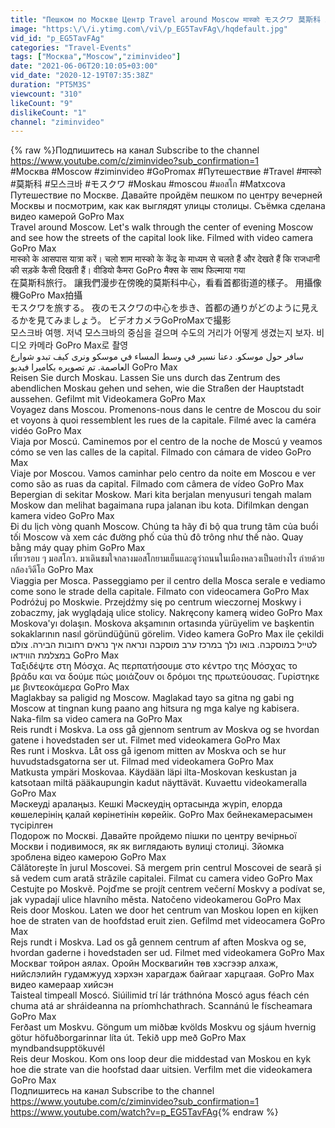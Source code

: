 ```yaml
---
title: "Пешком по Москве Центр Travel around Moscow मास्को モスクワ 莫斯科 모스크바 موسكو มอสโก GoPro ziminvideo"
image: "https:\/\/i.ytimg.com\/vi\/p_EG5TavFAg\/hqdefault.jpg"
vid_id: "p_EG5TavFAg"
categories: "Travel-Events"
tags: ["Москва","Moscow","ziminvideo"]
date: "2021-06-06T20:10:05+03:00"
vid_date: "2020-12-19T07:35:38Z"
duration: "PT5M3S"
viewcount: "310"
likeCount: "9"
dislikeCount: "1"
channel: "ziminvideo"
---
```

{% raw %}Подпишитесь на канал  Subscribe to the channel  <a rel="nofollow" target="blank" href="https://www.youtube.com/c/ziminvideo?sub_confirmation=1">https://www.youtube.com/c/ziminvideo?sub_confirmation=1</a><br />#Москва #Moscow #ziminvideo #GoPromax #Путешествие #Travel  #मास्को #莫斯科 #모스크바 #モスクワ #Moskau #moscou #มอสโก #Matxcova<br />Путешествие по Москве. Давайте пройдём пешком по центру вечерней Москвы и посмотрим, как как выглядят улицы столицы. Съёмка сделана видео камерой GoPro Max<br />Travel around Moscow. Let's walk through the center of evening Moscow and see how the streets of the capital look like. Filmed with video camera GoPro Max<br />मास्को के आसपास यात्रा करें। चलो शाम मास्को के केंद्र के माध्यम से चलते हैं और देखते हैं कि राजधानी की सड़कें कैसी दिखती हैं। वीडियो कैमरा GoPro मैक्स के साथ फिल्माया गया<br />在莫斯科旅行。 讓我們漫步在傍晚的莫斯科中心，看看首都街道的樣子。 用攝像機GoPro Max拍攝<br />モスクワを旅する。 夜のモスクワの中心を歩き、首都の通りがどのように見えるかを見てみましょう。 ビデオカメラGoProMaxで撮影<br />모스크바 여행. 저녁 모스크바의 중심을 걸으며 수도의 거리가 어떻게 생겼는지 보자. 비디오 카메라 GoPro Max로 촬영<br />سافر حول موسكو. دعنا نسير في وسط المساء في موسكو ونرى كيف تبدو شوارع العاصمة. تم تصويره بكاميرا فيديو GoPro Max<br />Reisen Sie durch Moskau. Lassen Sie uns durch das Zentrum des abendlichen Moskau gehen und sehen, wie die Straßen der Hauptstadt aussehen. Gefilmt mit Videokamera GoPro Max<br />Voyagez dans Moscou. Promenons-nous dans le centre de Moscou du soir et voyons à quoi ressemblent les rues de la capitale. Filmé avec la caméra vidéo GoPro Max<br />Viaja por Moscú. Caminemos por el centro de la noche de Moscú y veamos cómo se ven las calles de la capital. Filmado con cámara de video GoPro Max<br />Viaje por Moscou. Vamos caminhar pelo centro da noite em Moscou e ver como são as ruas da capital. Filmado com câmera de vídeo GoPro Max<br />Bepergian di sekitar Moskow. Mari kita berjalan menyusuri tengah malam Moskow dan melihat bagaimana rupa jalanan ibu kota. Difilmkan dengan kamera video GoPro Max<br />Đi du lịch vòng quanh Moscow. Chúng ta hãy đi bộ qua trung tâm của buổi tối Moscow và xem các đường phố của thủ đô trông như thế nào. Quay bằng máy quay phim GoPro Max<br />เที่ยวรอบ ๆ มอสโกว. มาเดินชมใจกลางมอสโกยามเย็นและดูว่าถนนในเมืองหลวงเป็นอย่างไร ถ่ายด้วยกล้องวิดีโอ GoPro Max<br />Viaggia per Mosca. Passeggiamo per il centro della Mosca serale e vediamo come sono le strade della capitale. Filmato con videocamera GoPro Max<br />Podróżuj po Moskwie. Przejdźmy się po centrum wieczornej Moskwy i zobaczmy, jak wyglądają ulice stolicy. Nakręcony kamerą wideo GoPro Max<br />Moskova'yı dolaşın. Moskova akşamının ortasında yürüyelim ve başkentin sokaklarının nasıl göründüğünü görelim. Video kamera GoPro Max ile çekildi<br />לטייל במוסקבה. בואו נלך במרכז ערב מוסקבה ונראה איך נראים רחובות הבירה. צולם במצלמת הווידאו GoPro Max<br />Ταξιδέψτε στη Μόσχα. Ας περπατήσουμε στο κέντρο της Μόσχας το βράδυ και να δούμε πώς μοιάζουν οι δρόμοι της πρωτεύουσας. Γυρίστηκε με βιντεοκάμερα GoPro Max<br />Maglakbay sa paligid ng Moscow. Maglakad tayo sa gitna ng gabi ng Moscow at tingnan kung paano ang hitsura ng mga kalye ng kabisera. Naka-film sa video camera na GoPro Max<br />Reis rundt i Moskva. La oss gå gjennom sentrum av Moskva og se hvordan gatene i hovedstaden ser ut. Filmet med videokamera GoPro Max<br />Res runt i Moskva. Låt oss gå igenom mitten av Moskva och se hur huvudstadsgatorna ser ut. Filmad med videokamera GoPro Max<br />Matkusta ympäri Moskovaa. Käydään läpi ilta-Moskovan keskustan ja katsotaan miltä pääkaupungin kadut näyttävät. Kuvaettu videokameralla GoPro Max<br />Мәскеуді аралаңыз. Кешкі Мәскеудің ортасында жүріп, елорда көшелерінің қалай көрінетінін көрейік. GoPro Max бейнекамерасымен түсірілген<br />Подорож по Москві. Давайте пройдемо пішки по центру вечірньої Москви і подивимося, як як виглядають вулиці столиці. Зйомка зроблена відео камерою GoPro Max<br />Călătorește în jurul Moscovei. Să mergem prin centrul Moscovei de seară și să vedem cum arată străzile capitalei. Filmat cu camera video GoPro Max<br />Cestujte po Moskvě. Pojďme se projít centrem večerní Moskvy a podívat se, jak vypadají ulice hlavního města. Natočeno videokamerou GoPro Max<br />Reis door Moskou. Laten we door het centrum van Moskou lopen en kijken hoe de straten van de hoofdstad eruit zien. Gefilmd met videocamera GoPro Max<br />Rejs rundt i Moskva. Lad os gå gennem centrum af aften Moskva og se, hvordan gaderne i hovedstaden ser ud. Filmet med videokamera GoPro Max<br />Москваг тойрон аялах. Оройн Москвагийн төв хэсгээр алхаж, нийслэлийн гудамжууд хэрхэн харагдаж байгааг харцгаая. GoPro Max видео камераар хийсэн<br />Taisteal timpeall Moscó. Siúilimid trí lár tráthnóna Moscó agus féach cén chuma atá ar shráideanna na príomhchathrach. Scannánú le físcheamara GoPro Max<br />Ferðast um Moskvu. Göngum um miðbæ kvölds Moskvu og sjáum hvernig götur höfuðborgarinnar líta út. Tekið upp með GoPro Max myndbandsupptökuvél<br />Reis deur Moskou. Kom ons loop deur die middestad van Moskou en kyk hoe die strate van die hoofstad daar uitsien. Verfilm met die videokamera GoPro Max<br />Подпишитесь на канал  Subscribe to the channel  <a rel="nofollow" target="blank" href="https://www.youtube.com/c/ziminvideo?sub_confirmation=1">https://www.youtube.com/c/ziminvideo?sub_confirmation=1</a><br /><a rel="nofollow" target="blank" href="https://www.youtube.com/watch?v=p_EG5TavFAg">https://www.youtube.com/watch?v=p_EG5TavFAg</a>{% endraw %}

